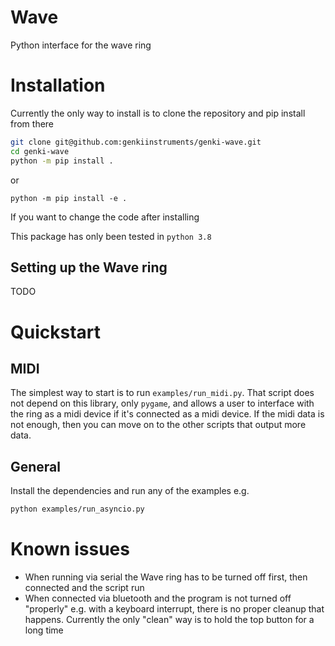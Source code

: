 # Wave
Python interface for the wave ring

# Installation
Currently the only way to install is to clone the repository and pip install from there

```bash
git clone git@github.com:genkiinstruments/genki-wave.git
cd genki-wave
python -m pip install .
```
or
```
python -m pip install -e .
```
If you want to change the code after installing

This package has only been tested in `python 3.8`

## Setting up the Wave ring
TODO

# Quickstart
## MIDI
The simplest way to start is to run `examples/run_midi.py`. That script does not depend on this library, only
`pygame`, and allows a user to interface with the ring as a midi device if it's connected as a midi device.
If the midi data is not enough, then you can move on to the other scripts that output more data.

## General
Install the dependencies and run any of the examples e.g.

```bash
python examples/run_asyncio.py
```

# Known issues
* When running via serial the Wave ring has to be turned off first, then connected and the script run
* When connected via bluetooth and the program is not turned off "properly" e.g. with a keyboard interrupt,
there is no proper cleanup that happens. Currently the only "clean" way is to hold the top button for a long time
